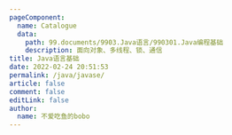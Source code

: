 ```yaml
---
pageComponent: 
  name: Catalogue
  data: 
    path: 99.documents/9903.Java语言/990301.Java编程基础
    description: 面向对象、多线程、锁、通信
title: Java语言基础
date: 2022-02-24 20:51:53
permalink: /java/javase/
article: false
comment: false
editLink: false
author: 
  name: 不爱吃鱼的bobo
---
```

